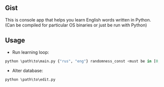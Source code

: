 ## Gist
This is console app that helps you learn English words written in Python.
(Can be compiled for particular OS binaries or just be run with Python) 
## Usage
- Run learning loop:
```python
python \path\to\main.py {"rus", "eng"} randomness_const <must be in [0,1]>
```
- Alter database:
```python
python \path\to\edit.py
```
